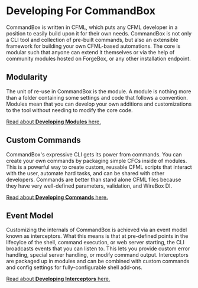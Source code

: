 # Developing For CommandBox

 CommandBox is written in CFML, which puts any CFML developer in a position to easily build upon it for their own needs.  CommandBox is not only a CLI tool and collection of pre-built commands, but also an extensible framework for building your own CFML-based automations.  The core is modular such that anyone can extend it themselves or via the help of community modules hosted on ForgeBox, or any other installation endpoint.  
 
## Modularity

The unit of re-use in CommandBox is the module.  A module is nothing more than a folder containing some settings and code that follows a convention.  Modules mean that you can develop your own additions and customizations to the tool without needing to modify the core code.

[Read about **Developing Modules** here.](modules/developing_modules.md)

## Custom Commands

CommandBox's expressive CLI gets its power from commands.  You can create your own commands by packaging simple CFCs inside of modules.  This is a powerful way to create custom, reusable CFML scripts that interact with the user, automate hard tasks, and can be shared with other developers.  Commands are better than stand alone CFML files because they have very well-defined parameters, validation, and WireBox DI.  

[Read about **Developing Commands** here.](commands/developing_commands.md)

## Event Model

Customizing the internals of CommandBox is achieved via an event model known as interceptors.  What this means is that at pre-defined points in the lifecylce of the shell, command execution, or web server starting, the CLI broadcasts events that you can listen to.  This lets you provide custom error handling, special server handling, or modify command output.  Interceptors are packaged up in modules and can be combined with custom commands and config settings for fully-configurable shell add-ons.

[Read about **Developing Interceptors** here.](interceptors/developing_interceptors.md)